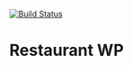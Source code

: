 [![Build Status](https://travis-ci.org/tutv95/restaurant-wp.svg?branch=master)](https://travis-ci.org/tutv95/restaurant-wp)

Restaurant WP
===
